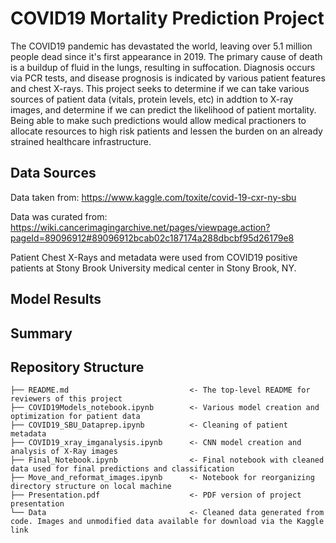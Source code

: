 # COVID19 Mortality Prediction Project

The COVID19 pandemic has devastated the world, leaving over 5.1 million people dead since it's first appearance in 2019. The primary cause of death is a buildup of fluid in the lungs, resulting in suffocation. Diagnosis occurs via PCR tests, and disease prognosis is indicated by various patient features and chest X-rays. This project seeks to determine if we can take various sources of patient data (vitals, protein levels, etc) in addtion to X-ray images, and determine if we can predict the likelihood of patient mortality. Being able to make such predictions would allow medical practioners to allocate resources to high risk patients and lessen the burden on an already strained healthcare infrastructure.

## Data Sources
Data taken from: https://www.kaggle.com/toxite/covid-19-cxr-ny-sbu

Data was curated from: https://wiki.cancerimagingarchive.net/pages/viewpage.action?pageId=89096912#89096912bcab02c187174a288dbcbf95d26179e8

Patient Chest X-Rays and metadata were used from COVID19 positive patients at Stony Brook University medical center in Stony Brook, NY.

## Model Results

## Summary


## Repository Structure

```
├── README.md                           <- The top-level README for reviewers of this project
├── COVID19Models_notebook.ipynb        <- Various model creation and optimization for patient data
├── COVID19_SBU_Dataprep.ipynb          <- Cleaning of patient metadata
├── COVID19_xray_imganalysis.ipynb      <- CNN model creation and analysis of X-Ray images
├── Final_Notebook.ipynb                <- Final notebook with cleaned data used for final predictions and classification
├── Move_and_reformat_images.ipynb      <- Notebook for reorganizing directory structure on local machine      
├── Presentation.pdf                    <- PDF version of project presentation
└── Data                                <- Cleaned data generated from code. Images and unmodified data available for download via the Kaggle link
```

